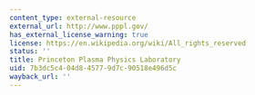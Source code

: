 ```yaml
---
content_type: external-resource
external_url: http://www.pppl.gov/
has_external_license_warning: true
license: https://en.wikipedia.org/wiki/All_rights_reserved
status: ''
title: Princeton Plasma Physics Laboratory
uid: 7b3dc5c4-04d8-4577-9d7c-90518e496d5c
wayback_url: ''
---
```

